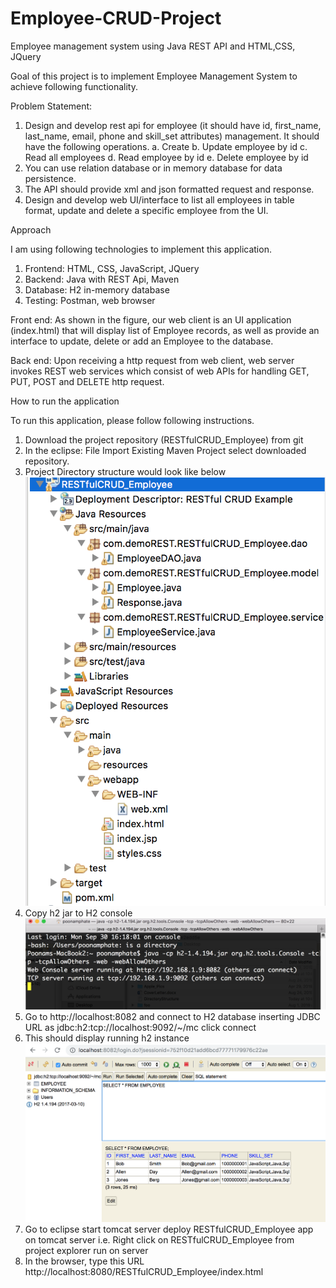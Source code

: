 # Employee-CRUD-Project
Employee management system using Java REST API and HTML,CSS, JQuery

Goal of this project is to implement Employee Management System to achieve following functionality.

Problem Statement:
1.	Design and develop rest api for employee (it should have id, first_name, last_name, email, phone and skill_set attributes) management. It should have the following operations.
a.	Create
b.	Update employee by id
c.	Read all employees
d.	Read employee by id
e.	Delete employee by id
 
2.	You can use relation database or in memory database for data persistence. 
3.	The API should provide xml and json formatted request and response.
4.	Design and develop web UI/interface to list all employees in table format, update and delete a specific employee from the UI.

Approach

I am using following technologies to implement this application.
1.	Frontend:  HTML, CSS, JavaScript, JQuery
2.	Backend: Java with REST Api, Maven
3.	Database: H2 in-memory database
4.	Testing: Postman, web browser 

Front end: As shown in the figure, our web client is an UI application (index.html) that will display list of Employee records, as well as provide an interface to update, delete or add an Employee to the database.

Back end: Upon receiving a http request from web client, web server invokes REST web services which consist of web APIs for handling GET, PUT, POST and DELETE http request.

How to run the application

To run this application, please follow following instructions.

1.	Download the project repository (RESTfulCRUD_Employee) from git
2.	In the eclipse: File  Import  Existing Maven Project  select downloaded repository. 
3.  Project Directory structure would look like below 
![DirectoryStructure.png](https://github.com/poonamphate/Employee-CRUD-Project/blob/master/DirectoryStructure.png)
3.	Copy h2 jar to H2 console
![H2Console.png](https://github.com/poonamphate/Employee-CRUD-Project/blob/master/Images/H2Console.png)
4.	Go to http://localhost:8082 and connect to H2 database inserting JDBC URL as jdbc:h2:tcp://localhost:9092/~/mc  click connect
5.	This should display running h2 instance
![H2DatabaseRunningInstance.png](https://github.com/poonamphate/Employee-CRUD-Project/blob/master/Images/H2DatabaseRunningInstance.png)
6.	Go to eclipse  start tomcat server  deploy RESTfulCRUD_Employee app on tomcat server i.e. Right click on RESTfulCRUD_Employee from project explorer  run on server
7.	In the browser, type this URL  http://localhost:8080/RESTfulCRUD_Employee/index.html





